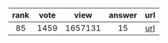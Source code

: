 
| rank | vote | view | answer | url |
|:-:|:-:|:-:|:-:|:-:|
|85|1459|1657131|15| [url](http://stackoverflow.com/questions/5844672/delete-an-element-from-a-dictionary) |
